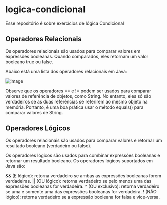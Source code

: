 # logica-condicional
Esse repositório é sobre exercícios de lógica Condicional

## Operadores Relacionais
Os operadores relacionais são usados para comparar valores em expressões booleanas. Quando comparados, eles retornam um valor booleano true ou false.

Abaixo está uma lista dos operadores relacionais em Java:

![image](https://user-images.githubusercontent.com/122856066/236103616-182590ab-cbda-4eee-a123-8ad152f48e4b.png)


Observe que os operadores == e != podem ser usados para comparar valores de referência de objetos, como String. No entanto, eles só são verdadeiros se as duas referências se referirem ao mesmo objeto na memória. Portanto, é uma boa prática usar o método equals() para comparar valores de String.

## Operadores Lógicos
Os operadores relacionais são usados para comparar valores e retornar um resultado booleano (verdadeiro ou falso).

Os operadores lógicos são usados para combinar expressões booleanas e retornar um resultado booleano. Os operadores lógicos suportados em Java são:

&& (E lógico): retorna verdadeiro se ambas as expressões booleanas forem verdadeiras.
|| (OU lógico): retorna verdadeiro se pelo menos uma das expressões booleanas for verdadeira.
^ (OU exclusivo): retorna verdadeiro se uma e somente uma das expressões booleanas for verdadeira.
! (NÃO lógico): retorna verdadeiro se a expressão booleana for falsa e vice-versa.
